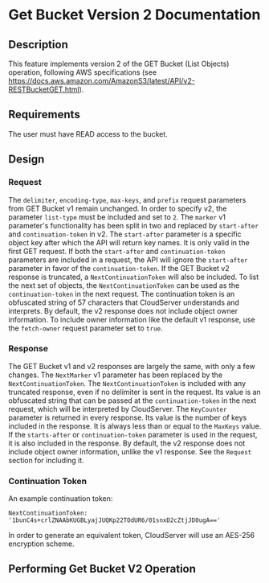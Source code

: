 # Get Bucket Version 2 Documentation

## Description

This feature implements version 2 of the GET Bucket (List Objects)
operation, following AWS specifications
(see https://docs.aws.amazon.com/AmazonS3/latest/API/v2-RESTBucketGET.html).

## Requirements

The user must have READ access to the bucket.

## Design

### Request

The `delimiter`, `encoding-type`, `max-keys`, and `prefix` request parameters
from GET Bucket v1 remain unchanged.
In order to specify v2, the parameter `list-type` must be included and
set to `2`.
The `marker` v1 parameter's functionality has been split in two and replaced by
`start-after` and `continuation-token` in v2. The `start-after` parameter is
a specific object key after which the API will return key names. It is only
valid in the first GET request. If both the `start-after` and
`continuation-token` parameters are included in a request, the API will
ignore the `start-after` parameter in favor of the `continuation-token`.
If the GET Bucket v2 response is truncated, a `NextContinuationToken` will
also be included. To list the next set of objects, the `NextContinuationToken`
can be used as the `continuation-token` in the next request. The continuation
token is an obfuscated string of 57 characters that CloudServer understands and
interprets.
By default, the v2 response does not include object owner information. To
include owner information like the default v1 response, use the `fetch-owner`
request parameter set to `true`.

### Response

The GET Bucket v1 and v2 responses are largely the same, with only a few changes.
The `NextMarker` v1 parameter has been replaced by the
`NextContinuationToken`. The `NextContinuationToken` is included with any
truncated response, even if no delimiter is sent in the request. Its value is an
obfuscated string that can be passed at the `continuation-token` in the next
request, which will be interpreted by CloudServer.
The `KeyCounter` parameter is returned in every response. Its value is the
number of keys included in the response. It is always less than or equal to
the `MaxKeys` value.
If the `starts-after` or `continuation-token` parameter is used in the
request, it is also included in the response.
By default, the v2 response does not include object owner information, unlike
the v1 response. See the `Request` section for including it.

### Continuation Token

An example continuation token: 

```
NextContinuationToken: '1bunC4s+crlZNAAbKUGBLyajJUQKp22TOdUR6/01snxD2cZtjJD0ugA=='
```

In order to generate an equivalent token, CloudServer will use an AES-256
encryption scheme.

## Performing Get Bucket V2 Operation